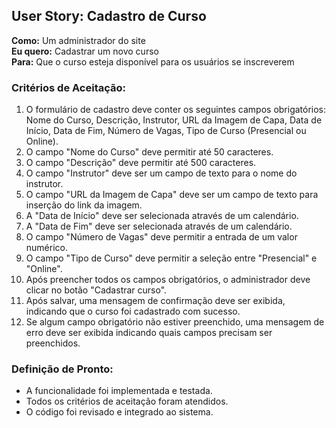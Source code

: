 ## User Story: Cadastro de Curso

**Como:** Um administrador do site  
**Eu quero:** Cadastrar um novo curso  
**Para:** Que o curso esteja disponível para os usuários se inscreverem

### Critérios de Aceitação:
1. O formulário de cadastro deve conter os seguintes campos obrigatórios: Nome do Curso, Descrição, Instrutor, URL da Imagem de Capa, Data de Início, Data de Fim, Número de Vagas, Tipo de Curso (Presencial ou Online).
2. O campo "Nome do Curso" deve permitir até 50 caracteres.
3. O campo "Descrição" deve permitir até 500 caracteres.
4. O campo "Instrutor" deve ser um campo de texto para o nome do instrutor.
5. O campo "URL da Imagem de Capa" deve ser um campo de texto para inserção do link da imagem.
6. A "Data de Início" deve ser selecionada através de um calendário.
7. A "Data de Fim" deve ser selecionada através de um calendário.
8. O campo "Número de Vagas" deve permitir a entrada de um valor numérico.
9. O campo "Tipo de Curso" deve permitir a seleção entre "Presencial" e "Online".
10. Após preencher todos os campos obrigatórios, o administrador deve clicar no botão "Cadastrar curso".
11. Após salvar, uma mensagem de confirmação deve ser exibida, indicando que o curso foi cadastrado com sucesso.
12. Se algum campo obrigatório não estiver preenchido, uma mensagem de erro deve ser exibida indicando quais campos precisam ser preenchidos.

### Definição de Pronto:
- A funcionalidade foi implementada e testada.
- Todos os critérios de aceitação foram atendidos.
- O código foi revisado e integrado ao sistema.
